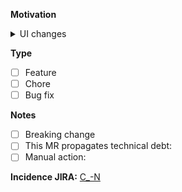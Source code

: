 **Motivation**

<details><summary>UI changes</summary>

</details>

**Type**

- [ ] Feature
- [ ] Chore
- [ ] Bug fix

**Notes**

- [ ] Breaking change
- [ ] This MR propagates technical debt:
- [ ] Manual action:

**Incidence JIRA:** [C_-N]()
